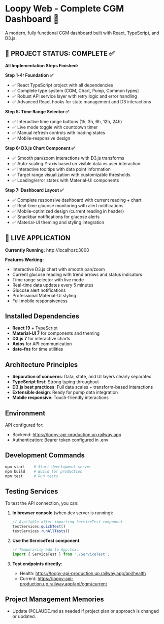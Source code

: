 # Loopy Web - Complete CGM Dashboard 🎉

A modern, fully functional CGM dashboard built with React, TypeScript, and D3.js.

## 🎯 PROJECT STATUS: COMPLETE ✅

**All Implementation Steps Finished:**

**Step 1-4: Foundation ✅**
- ✅ React TypeScript project with all dependencies
- ✅ Complete type system (CGM, Chart, Pump, Common types)
- ✅ Robust API service layer with retry logic and error handling
- ✅ Advanced React hooks for state management and D3 interactions

**Step 5: Time Range Selector ✅**
- ✅ Interactive time range buttons (1h, 3h, 6h, 12h, 24h)
- ✅ Live mode toggle with countdown timer
- ✅ Manual refresh controls with loading states
- ✅ Mobile-responsive design

**Step 6: D3.js Chart Component ✅**
- ✅ Smooth pan/zoom interactions with D3.js transforms
- ✅ Auto-scaling Y-axis based on visible data vs user interaction
- ✅ Interactive tooltips with data point information
- ✅ Target range visualization with customizable thresholds
- ✅ Loading/error states with Material-UI components

**Step 7: Dashboard Layout ✅**
- ✅ Complete responsive dashboard with current reading + chart
- ✅ Real-time glucose monitoring with alert notifications
- ✅ Mobile-optimized design (current reading in header)
- ✅ Snackbar notifications for glucose alerts
- ✅ Material-UI theming and styling integration

## 🚀 LIVE APPLICATION

**Currently Running:** http://localhost:3000

**Features Working:**
- Interactive D3.js chart with smooth pan/zoom
- Current glucose reading with trend arrows and status indicators
- Time range selector with live mode
- Real-time data updates every 5 minutes
- Glucose alert notifications
- Professional Material-UI styling
- Full mobile responsiveness

## Installed Dependencies

- **React 19** + TypeScript
- **Material-UI 7** for components and theming
- **D3.js 7** for interactive charts
- **Axios** for API communication  
- **date-fns** for time utilities

## Architecture Principles

- **Separation of concerns**: Data, state, and UI layers clearly separated
- **TypeScript first**: Strong typing throughout
- **D3.js best practices**: Full data scales + transform-based interactions
- **Extensible design**: Ready for pump data integration
- **Mobile responsive**: Touch-friendly interactions

## Environment

API configured for:
- Backend: https://loopy-api-production.up.railway.app
- Authentication: Bearer token configured in .env

## Development Commands

```bash
npm start    # Start development server
npm build    # Build for production  
npm test     # Run tests
```

## Testing Services

To test the API connection, you can:

1. **In browser console** (when dev server is running):
   ```javascript
   // Available after importing ServiceTest component
   testServices.quickTest()
   testServices.runAllTests()
   ```

2. **Use the ServiceTest component**:
   ```typescript
   // Temporarily add to App.tsx:
   import { ServiceTest } from './ServiceTest';
   ```

3. **Test endpoints directly**:
   - Health: https://loopy-api-production.up.railway.app/api/health
   - Current: https://loopy-api-production.up.railway.app/api/cgm/current

## Project Management Memories

- Update @CLAUDE.md as needed if project plan or approach is changed or updated.